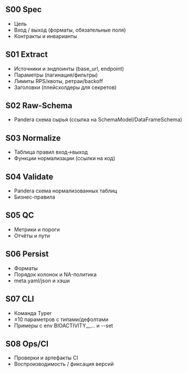 ## S00 Spec

- Цель
- Вход / выход (форматы, обязательные поля)
- Контракты и инварианты

## S01 Extract

- Источники и эндпоинты (base_url, endpoint)
- Параметры (пагинация/фильтры)
- Лимиты RPS/квоты, ретраи/backoff
- Заголовки (плейсхолдеры для секретов)

## S02 Raw-Schema

- Pandera схема сырья (ссылка на SchemaModel/DataFrameSchema)

## S03 Normalize

- Таблица правил вход→выход
- Функции нормализации (ссылки на код)

## S04 Validate

- Pandera схема нормализованных таблиц
- Бизнес-правила

## S05 QC

- Метрики и пороги
- Отчёты и пути

## S06 Persist

- Форматы
- Порядок колонок и NA-политика
- meta.yaml/json и хэши

## S07 CLI

- Команда Typer
- ≤10 параметров с типами/дефолтами
- Примеры с env BIOACTIVITY__... и --set

## S08 Ops/CI

- Проверки и артефакты CI
- Воспроизводимость / фиксация версий

